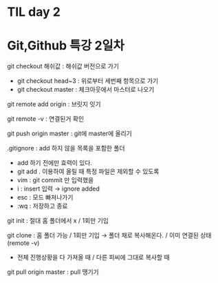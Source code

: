 # TIL day 2

# Git,Github 특강 2일차

git checkout 해쉬값 : 해쉬값 버전으로 가기

-   git checkout head~3 : 위로부터 세번째 항목으로 가기
-   git checkout master : 체크아웃에서 마스터로 나오기

git remote add origin : 브릿지 잇기

git remote -v : 연결된거 확인

git push origin master : git에 master에 올리기

.gitignore : add 하지 않을 목록을 포함한 폴더 

-   add 하기 전에만 효력이 있다.
-   git add . 이용하여 올릴 때 특정 파일은 제외할 수 있도록
-   vim : git commit 만 입력했을 
-   i : insert 입력 → ignore added 
-   esc : 모드 빠져나가기
-   :wq : 저장하고 종료

git init : 절대 홈 폴더에서 x / 1회만 기입

git clone : 홈 폴더 가능 / 1회만 기입 → 폴더 채로 복사해온다. / 이미 연결된 상태(remote -v)

-   전체 진행상황을 다 가져올 때 / 다른 피씨에 그대로 복사할 때

git pull origin master : pull 땡기기